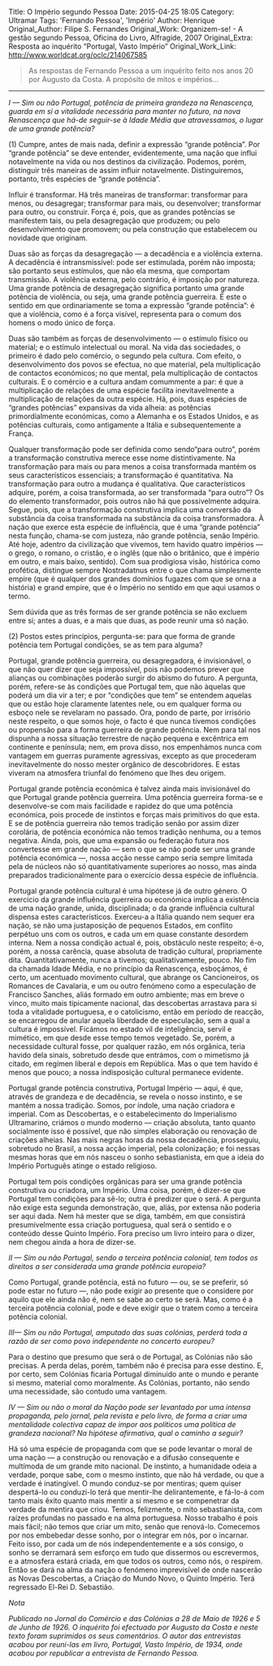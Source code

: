 Title: O Império segundo Pessoa
Date: 2015-04-25 18:05
Category: Ultramar
Tags: 'Fernando Pessoa', 'Império'
Author: Henrique
Original_Author: Filipe S. Fernandes
Original_Work: Organizem-se! - A gestão segundo Pessoa, Oficina do Livro, Alfragide, 2007
Original_Extra: Resposta ao inquérito “Portugal, Vasto Império”
Original_Work_Link: http://www.worldcat.org/oclc/214067585

><!-- PELICAN_BEGIN_SUMMARY -->As respostas de Fernando Pessoa a um inquérito feito nos anos 20 por Augusto da Costa. A propósito de mitos e impérios...<!-- PELICAN_END_SUMMARY -->

---
 
*I — Sim ou não Portugal, potência de primeira grandeza na Renascença, guarda em si a vitalidade necessária para manter no futuro, na nova Renascença que há-de seguir-se à Idade Média que atravessamos, o lugar de uma grande potência?*

(1) Cumpre, antes de mais nada, definir a expressão “grande potência”. Por “grande potência” se deve entender, evidentemente, uma nação que influi notavelmente na vida ou nos destinos da civilização. Podemos, porém, distinguir três maneiras de assim influir notavelmente. Distinguiremos, portanto, três espécies de “grande potência”.

Influir é transformar. Há três maneiras de transformar: transformar para menos, ou desagregar; transformar para mais, ou desenvolver; transformar para outro, ou construir. Força é, pois, que as grandes potências se manifestem tais, ou pela desagregação que produzem; ou pelo desenvolvimento que promovem; ou pela construção que estabelecem ou novidade que originam.

Duas são as forças da desagregação — a decadência e a violência externa. A decadência é intransmissível: pode ser estimulada, porém não imposta; são portanto seus estímulos, que não ela mesma, que comportam transmissão. A violência externa, pelo contrário, é imposição por natureza. Uma grande potência de desagregação significa portanto uma grande potência de violência, ou seja, uma grande potência guerreira. É este o sentido em que ordinariamente se toma a expressão “grande potência”: é que a violência, como é a força visível, representa para o comum dos homens o modo único de força.

Duas são também as forças de desenvolvimento — o estímulo físico ou material; e o estímulo intelectual ou moral. Na vida das sociedades, o primeiro é dado pelo comércio, o segundo pela cultura. Com efeito, o desenvolvimento dos povos se efectua, no que material, pela multiplicação de contactos económicos; no que mental, pela multiplicação de contactos culturais. E o comércio e a cultura andam comummente a par: é que a multiplicação de relações de uma espécie facilita inevitavelmente a multiplicação de relações da outra espécie. Há, pois, duas espécies de “grandes potências” expansivas da vida alheia: as potências primordialmente económicas, como a Alemanha e os Estados Unidos, e as potências culturais, como antigamente a Itália e subsequentemente a França.

Qualquer transformação pode ser definida como sendo“para outro”, porém a transformação construtiva merece esse nome distintivamente. Na transformação para mais ou para menos a coisa transformada mantém os seus característicos essenciais; a transformação é quantitativa. Na transformação para outro a mudança é qualitativa. Que característicos adquire, porém, a coisa transformada, ao ser transformada “para outro”? Os do elemento transformador, pois outros não há que possivelmente adquira. Segue, pois, que a transformação construtiva implica uma conversão da substância da coisa transformada na substância da coisa transformadora. À nação que exerce esta espécie de influência, que é uma “grande potência” nesta função, chama-se com justeza, não grande potência, senão Império. Até hoje, adentro da civilização que vivemos, tem havido quatro impérios — o grego, o romano, o cristão, e o inglês (que não o britânico, que é império em outro, e mais baixo, sentido). Com sua prodigiosa visão, histórica como profética, distingue sempre Nostradatnus entre o que chama simplesmente empire (que é qualquer dos grandes domínios fugazes com que se orna a história) e grand empire, que é o Império no sentido em que aqui usamos o termo.

Sem dúvida que as três formas de ser grande potência se não excluem entre si; antes a duas, e a mais que duas, as pode reunir uma só nação.

(2) Postos estes princípios, pergunta-se: para que forma de grande potência tem Portugal condições, se as tem para alguma?

Portugal, grande potência guerreira, ou desagregadora, é invisionável, o que não quer dizer que seja impossível, pois não podemos prever que alianças ou combinações poderão surgir do abismo do futuro. A pergunta, porém, refere-se às condições que Portugal tem, que não àquelas que poderá um dia vir a ter; e por “condições que tem” se entendem aquelas que ou estão hoje claramente latentes nele, ou em qualquer forma ou esboço nele se revelaram no passado. Ora, pondo de parte, por irrisório neste respeito, o que somos hoje, o facto é que nunca tivemos condições ou propensão para a forma guerreira de grande potência. Nem para tal nos dispunha a nossa situação terrestre de nação pequena e excêntrica em continente e península; nem, em prova disso, nos empenhámos nunca com vantagem em guerras puramente agressivas, excepto as que procederam inevitavelmente do nosso mester orgânico de descobridores. E estas viveram na atmosfera triunfal do fenómeno que lhes deu origem.

Portugal grande potência económica é talvez ainda mais invisionável do que Portugal grande potência guerreira. Uma potência guerreira forma-se e desenvolve-se com mais facilidade e rapidez do que uma potência económica, pois procede de instintos e forças mais primitivos do que esta. E se de potência guerreira não temos tradição senão por assim dizer corolária, de potência económica não temos tradição nenhuma, ou a temos negativa. Ainda, pois, que uma expansão ou federação futura nos convertesse em grande nação — sem o que se não pode ser uma grande potência económica —, nossa acção nesse campo seria sempre limitada pela de núcleos não só quantitativamente superiores ao nosso, mas ainda preparados tradicionalmente para o exercício dessa espécie de influência.

Portugal grande potência cultural é uma hipótese já de outro género. O exercício da grande influência guerreira ou económica implica a existência de uma nação grande, unida, disciplinada; o da grande influência cultural dispensa estes característicos. Exerceu-a a Itália quando nem sequer era nação, se não uma justaposição de pequenos Estados, em conflito perpétuo uns com os outros, e cada um em quase constante desordem interna. Nem a nossa condição actual é, pois, obstáculo neste respeito; é-o, porém, a nossa carência, quase absoluta de tradição cultural, propriamente dita. Quantitativamente, nunca a tivemos; qualitativamente, pouco. No fim da chamada Idade Média, e no princípio da Renascença, esboçámos, é certo, um acentuado movimento cultural, que abrange os Cancioneiros, os Romances de Cavalaria, e um ou outro fenómeno como a especulação de Francisco Sanches, aliás formado em outro ambiente; mas em breve o vinco, muito mais tipicamente nacional, das descobertas arrastava para si toda a vitalidade portuguesa, e o catolicismo, então em período de reacção, se encarregou de anular aquela liberdade de especulação, sem a qual a cultura é impossível. Ficámos no estado vil de inteligência, servil e mimético, em que desde esse tempo temos vegetado. Se, porém, a necessidade cultural fosse, por qualquer razão, em nós orgânica, teria havido dela sinais, sobretudo desde que entrámos, com o mimetismo já citado, em regímen liberal e depois em República. Mas o que tem havido é menos que pouco; a nossa indisposição cultural permanece evidente.

Portugal grande potência construtiva, Portugal Império — aqui, é que, através de grandeza e de decadência, se revela o nosso instinto, e se mantém a nossa tradição. Somos, por índole, uma nação criadora e imperial. Com as Descobertas, e o estabelecimento do Imperialismo Ultramarino, criámos o mundo moderno — criação absoluta, tanto quanto socialmente isso é possível, que não simples elaboração ou renovação de criações alheias. Nas mais negras horas da nossa decadência, prosseguiu, sobretudo no Brasil, a nossa acção imperial, pela colonização; e foi nessas mesmas horas que em nós nasceu o sonho sebastianista, em que a ideia do Império Português atinge o estado religioso.

Portugal tem pois condições orgânicas para ser uma grande potência construtiva ou criadora, um Império. Uma coisa, porém, é dizer-se que Portugal tem condições para sê-lo; outra é predizer que o será. A pergunta não exige esta segunda demonstração, que, aliás, por extensa não poderia ser aqui dada. Nem há mester que se diga, também, em que consistirá presumivelmente essa criação portuguesa, qual será o sentido e o conteúdo desse Quinto Império. Fora preciso um livro inteiro para o dizer, nem chegou ainda a hora de dizer-se.

*II — Sim ou não Portugal, sendo a terceira potência colonial, tem todos os direitos a ser considerada uma grande potência europeia?*

Como Portugal, grande potência, está no futuro — ou, se se preferir, só pode estar no futuro —, não pode exigir ao presente que o considere por aquilo que ele ainda não é, nem se sabe ao certo se será. Mas, como é a terceira potência colonial, pode e deve exigir que o tratem como a terceira potência colonial.

*III— Sim ou não Portugal, amputado das suas colónias, perderá toda a razão de ser como povo independente no concerto europeu?*

Para o destino que presumo que será o de Portugal, as Colónias não são precisas. A perda delas, porém, também não é precisa para esse destino. E, por certo, sem Colónias ficaria Portugal diminuído ante o mundo e perante si mesmo, material como moralmente. As Colónias, portanto, não sendo uma necessidade, são contudo uma vantagem.

*IV — Sim ou não o moral da Nação pode ser levantado por uma intensa propaganda, pelo jornal, pela revista e pelo livro, de forma a criar uma mentalidade colectiva capaz de impor aos políticos uma política de grandeza nacional? Na hipótese afirmativa, qual o caminho a seguir?*

Há só uma espécie de propaganda com que se pode levantar o moral de uma nação — a construção ou renovação e a difusão consequente e multímoda de um grande mito nacional. De instinto, a humanidade odeia a verdade, porque sabe, com o mesmo instinto, que não há verdade, ou que a verdade é inatingível. O mundo conduz-se por mentiras; quem quiser despertá-lo ou conduzi-lo terá que mentir-lhe delirantemente, e fá-lo-á com tanto mais êxito quanto mais mentir a si mesmo e se compenetrar da verdade da mentira que criou. Temos, felizmente, o mito sebastianista, com raízes profundas no passado e na alma portuguesa. Nosso trabalho é pois mais fácil; não temos que criar um mito, senão que renová-lo. Comecemos por nos embebedar desse sonho, por o integrar em nós, por o incarnar. Feito isso, por cada um de nós independentemente e a sós consigo, o sonho se derramará sem esforço em tudo que dissermos ou escrevermos, e a atmosfera estará criada, em que todos os outros, como nós, o respirem. Então se dará na alma da nação o fenómeno imprevisível de onde nascerão as Novas Descobertas, a Criação do Mundo Novo, o Quinto Império. Terá regressado El-Rei D. Sebastião.

*Nota*

*Publicado no Jornal do Comércio e das Colónias a 28 de Maio de 1926 e 5 de Junho de 1926. O inquérito foi efectuado por Augusto da Costa e neste texto foram suprimidos os seus comentários. O autor das entrevistas acabou por reuni-las em livro, Portugal, Vasto Império, de 1934, onde acabou por republicar a entrevista de Fernando Pessoa.*

